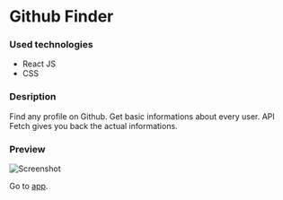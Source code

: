 # Github Finder


### Used technologies

* React JS
* CSS

### Desription

Find any profile on Github. Get basic informations about every user. API Fetch gives you back the actual informations. 


### Preview

![Screenshot](/)

Go to [app](https://balazs-d.github.io/ToDoApp_React/).
